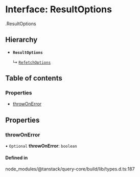 # Interface: ResultOptions

[<internal>](../wiki/%3Cinternal%3E).ResultOptions

## Hierarchy

- **`ResultOptions`**

  ↳ [`RefetchOptions`](../wiki/%3Cinternal%3E.RefetchOptions)

## Table of contents

### Properties

- [throwOnError](../wiki/%3Cinternal%3E.ResultOptions#throwonerror)

## Properties

### throwOnError

• `Optional` **throwOnError**: `boolean`

#### Defined in

node_modules/@tanstack/query-core/build/lib/types.d.ts:187
